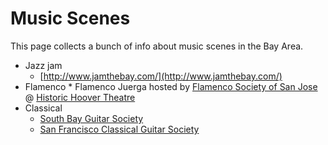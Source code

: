 # Music Scenes

This page collects a bunch of info about music scenes in the Bay Area.

* Jazz jam
  * [http://www.jamthebay.com/](http://www.jamthebay.com/)
* Flamenco
  * 
Flamenco Juerga hosted by [Flamenco Society of San Jose](https://www.facebook.com/theflamencosociety/) @ [Historic Hoover Theatre](https://hoovertheatre.org/)
* Classical
  * [South Bay Guitar Society](https://sbgs.org/)
  * [San Francisco Classical Guitar Society](https://www.meetup.com/San-Francisco-Classical-Guitar-Society/)

